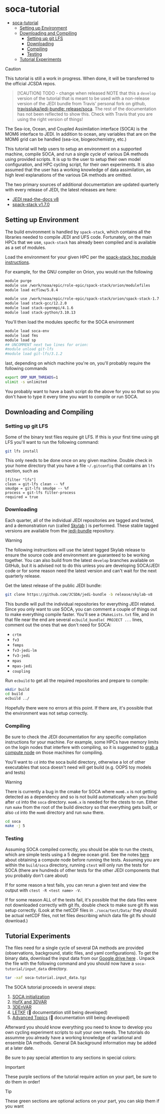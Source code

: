 # soca-tutorial

- [soca-tutorial](#soca-tutorial)
  - [Setting up Environment](#setting-up-environment)
  - [Downloading and Compiling](#downloading-and-compiling)
    - [Setting up git LFS](#setting-up-git-lfs)
    - [Downloading](#downloading)
    - [Compiling](#compiling)
    - [Testing](#testing)
  - [Tutorial Experiments](#tutorial-experiments)

>[!CAUTION]
> This tutorial is still a work in progress. When done, it will be transferred to the official JCSDA repos.

>[!CAUTION] TODO - change when released
> NOTE that this a `develop` version of the tutorial that is meant to be used
> with a non-release version of the JEDI bundle from Travis'
> personal fork on github, [travissluka/jedi-bundle:
> release/soca](https://github.com/travissluka/jedi-bundle/tree/release/soca).
> The rest of the documentation has not been reflected to show this. Check with
> Travis that you are using the right version of things!

The Sea-ice, Ocean, and Coupled Assimilation interface (SOCA) is the MOM6 interface to JEDI. In addition to ocean, any variables that are on the MOM6 grid can be handled (sea-ice, biogeochemistry, etc.)

This tutorial will help users to setup an environment on a supported machine, compile SOCA, and run a single cycle of various DA methods using provided scripts. It is up to the user to setup their own model configuration, and HPC cycling script, for their own experiments. It is also assumed that the user has a working knowledge of data assimilation, as high level explanations of the various DA methods are omitted.

The two primary sources of additional documentation are updated quarterly with every release of JEDI, the latest releases are here:

- [JEDI read-the-docs v8](https://jointcenterforsatellitedataassimilation-jedi-docs.readthedocs-hosted.com/en/8.0.0/)
- [spack-stack v1.7.0](https://spack-stack.readthedocs.io/en/1.7.0/index.html)

## Setting up Environment

The build environment is handled by `spack-stack`, which contains all the libraries needed to compile JEDI and UFS code. Fortunately, on the main HPCs that we use, `spack-stack` has already been compiled and is available as a set of modules.

Load the environment for your given HPC per the [spack-stack hpc module instructions](https://spack-stack.readthedocs.io/en/1.7.0/PreConfiguredSites.html#pre-configured-sites-tier-1).

For example, for the GNU compiler on Orion, you would run the following

```bash
module purge
module use /work/noaa/epic/role-epic/spack-stack/orion/modulefiles
module load ecflow/5.8.4

module use /work/noaa/epic/role-epic/spack-stack/orion/spack-stack-1.7.0/envs/ue-gcc/install/modulefiles/Core
module load stack-gcc/12.2.0
module load stack-openmpi/4.1.6
module load stack-python/3.10.13
```

You'll then load the modules specific for the SOCA environment

```bash
module load soca-env
module load fms
module load sp
## UNCOMMENT next two lines for orion:
#module unload git-lfs
#module load git-lfs/3.1.2
```

last, depending on which machine you're on, you'll probably require the following commands

```bash
export OMP_NUM_THREADS=1
ulimit -s unlimited
```

You probably want to have a bash script do the above for you so that so you don't have to type it every time you want to compile or run SOCA.

## Downloading and Compiling

### Setting up git LFS

Some of the binary test files require git LFS. If this is your first time using git LFS you'll want to run the following command:

```bash
git lfs install
```

This only needs to be done once on any given machine. Double check in your home directory that you have a file `~/.gitconfig` that contains an `lfs` section, such as

```Git Config
[filter "lfs"]
clean = git-lfs clean -- %f
smudge = git-lfs smudge -- %f
process = git-lfs filter-process
required = true
```

### Downloading

Each quarter, all of the individual JEDI repositories are tagged and tested, and a demonstration run (called [Skylab](https://skylab.jcsda.org) ) is performed. These stable tagged versions are available from the [jedi-bundle](https://github.com/JCSDA/jedi-bundle) repository.

> [!WARNING]
> The following instructions will use the latest tagged Skylab release to ensure the source code and environment are guaranteed to be working together. You can also build from the latest `develop` branches available on GitHub, but it is advised not to do this unless you are developing SOCA/JEDI code or for some reason need the latest version and can't wait for the next quarterly release.

Get the latest release of the public JEDI bundle:

```bash
git clone https://github.com/JCSDA/jedi-bundle -b release/skylab-v8
```

This bundle will pull the individual repositories for everything JEDI related. Since you only want to use SOCA, you can comment a couple of things out to make everything compile faster. You'll see a `CMakeLists.txt` file, and in that file near the end are several `ecbuild_bundle( PROJECT ...` lines, comment out the ones that we don't need for SOCA:

- `crtm`
- `fv3`
- `femps`
- `fv3-jedi-lm`
- `fv3-jedi`
- `mpas`
- `mpas-jedi`
- `coupling`

Run `ecbuild` to get all the required repositories and prepare to compile:

```bash
mkdir build
cd build
ecbuild ../
```

Hopefully there were no errors at this point. If there are, it's possible that the environment was not setup correctly.

### Compiling

Be sure to check the JEDI documentation for any specific compilation instructions for your machine. For example, some HPCs have memory limits on the login nodes that interfere with compiling, so it is suggested to [grab a compute node](https://jointcenterforsatellitedataassimilation-jedi-docs.readthedocs-hosted.com/en/8.0.0/using/running_skylab/HPC_users_guide.html) on those machines for compiling.

You'll want to `cd` into the soca build directory, otherwise a lot of other executables
that soca doesn't need will get build (e.g. OOPS toy models and tests)

> [!WARNING]
> There is currently a bug in the cmake for SOCA where `mom6.x` is not getting
> detected as a dependency and so is not build automatically when you build
> after `cd` into the `soca` directory. `mom6.x` is needed for the ctests to
> run. Either run `make` from the root of the build directory so that everything
> gets built, or also `cd` into the `mom6` directory and run `make` there.

```bash
cd soca
make -j 5
```

### Testing

Assuming SOCA compiled correctly, you should be able to run the ctests, which are simple tests using a 5 degree ocean grid. See the notes [here](https://jointcenterforsatellitedataassimilation-jedi-docs.readthedocs-hosted.com/en/8.0.0/using/running_skylab/HPC_users_guide.html) about obtaining a compute node before running the tests. Assuming you are within the `build/soca` directory, running `ctest` will only run the tests for SOCA (there are hundreds of other tests for the other JEDI components that you probably don't care about)

If for some reason a test fails, you can rerun a given test and view the output with `ctest -R <test name> -V`.

If for some reason ALL of the tests fail, it's possible that the data files were not downloaded correctly with git lfs, double check to make sure git lfs was setup correctly. (Look at the netCDF files in `./soca/test/Data/` they should be actual netCDF files, not tet files describing which data file git lfs should download.)

## Tutorial Experiments

The files need for a single cycle of several DA methods are provided (observations, background, static files, and yaml configurations). To get the binary data, download the input data from our [Google drive here](https://drive.google.com/uc?export=download&id=15dpIwXWXU72hYQy-wGLuYnrVB-J0eIb4) . Unpack the file with the following command and you should now have a `soca-tutorial/input_data` directory.

```bash
tar -xaf soca-tutorial.input_data.tgz
```

The SOCA tutorial proceeds in several steps:

1. [SOCA initialization](init/README.md)
2. [HofX and 3DVAR](3dvar/README.md)
3. [3DEnVAR](3denvar/README.md)
4. [LETKF](letkf/README.md) (🚧 documentation still being developed)
5. [Advanced Topics](advanced/README.md) (🚧 documentation still being developed)

Afterward you should know everything you need to know to develop you own cycling experiment scripts to suit your own needs. The tutorials do assumme you already have a working knowledge of variational and ensemble DA methods. General DA background information may be added at a later date.

Be sure to pay special attention to any sections in special colors:

> [!IMPORTANT]
> These purple sections of the tutorial require action on your part, be sure to do them in order!

> [!TIP]
> These green sections are optional actions on your part, you can skip them if you want
